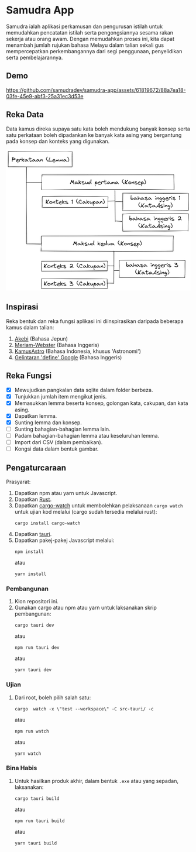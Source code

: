 # Samudra App

Samudra ialah aplikasi perkamusan dan pengurusan istilah untuk memudahkan pencatatan istilah serta pengongsiannya sesama rakan sekerja atau orang awam.
Dengan memudahkan proses ini, kita dapat menambah jumlah rujukan bahasa Melayu dalam talian sekali gus mempercepatkan perkembangannya dari segi penggunaan, penyelidikan serta pembelajarannya.

## Demo

https://github.com/samudradev/samudra-app/assets/61819672/88a7ea18-03fe-45e9-abf3-25a31ec3d53e

## Reka Data

Data kamus direka supaya satu kata boleh mendukung banyak konsep serta satu perkataan boleh dipadankan ke banyak kata asing yang bergantung pada konsep dan konteks yang digunakan.

![](./docs/model-samudra.png)

## Inspirasi

Reka bentuk dan reka fungsi aplikasi ini diinspirasikan daripada beberapa kamus dalam talian:

1. [Akebi](https://play.google.com/store/apps/details?id=com.craxic.akebifree&hl=en&gl=US) (Bahasa Jepun)
2. [Meriam-Webster](https://www.merriam-webster.com/) (Bahasa Inggeris)
3. [KamusAstro](http://kamusastro.com/) (Bahasa Indonesia, khusus 'Astronomi')
4. [Gelintaran 'define' Google](https://www.google.com/search?q=define+something) (Bahasa Inggeris)


## Reka Fungsi
- [x] Mewujudkan pangkalan data sqlite dalam folder berbeza.
- [x] Tunjukkan jumlah item mengikut jenis.
- [x] Memasukkan lemma beserta konsep, golongan kata, cakupan, dan kata asing.
- [x] Dapatkan lemma.
- [x] Sunting lemma dan konsep.
- [ ] Sunting bahagian-bahagian lemma lain.
- [ ] Padam bahagian-bahagian lemma atau keseluruhan lemma.
- [ ] Import dari CSV (dalam pembaikan).
- [ ] Kongsi data dalam bentuk gambar.

## Pengaturcaraan
Prasyarat:
1. Dapatkan npm atau yarn untuk Javascript.
2. Dapatkan [Rust](https://www.rust-lang.org/).
3. Dapatkan [cargo-watch](https://crates.io/crates/cargo-watch) untuk membolehkan pelaksanaan `cargo watch` untuk ujian kod melalui (cargo sudah tersedia melalui rust):
    ```
    cargo install cargo-watch
    ```
4. Dapatkan [tauri](https://tauri.app/).
5. Dapatkan pakej-pakej Javascript melalui:
    ```
    npm install
    ```
    atau
    ```
    yarn install
    ```

### Pembangunan
1. Klon repositori ini.
2. Gunakan cargo atau npm atau yarn untuk laksanakan skrip pembangunan:
    ```
    cargo tauri dev
    ```
    atau
    ```
    npm run tauri dev
    ```
    atau
    ```
    yarn tauri dev
    ```

### Ujian
1. Dari root, boleh pilih salah satu:
    ```
    cargo  watch -x \"test --workspace\" -C src-tauri/ -c
    ```
    atau
    ```
    npm run watch
    ```
    atau
    ```
    yarn watch
    ```

### Bina Habis
1. Untuk hasilkan produk akhir, dalam bentuk `.exe` atau yang sepadan, laksanakan:
    ```
    cargo tauri build
    ```
    atau
    ```
    npm run tauri build
    ```
    atau
    ```
    yarn tauri build
    ```
